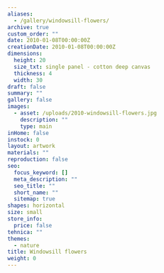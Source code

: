```yaml
---
aliases:
  - /gallery/windowsill-flowers/
archive: true
custom_order: ""
date: 2010-01-08T00:00:00Z
creationDate: 2010-01-08T00:00:00Z
dimensions:
  height: 20
  size_txt: single panel - cotton deep canvas
  thickness: 4
  width: 30
draft: false
summary: ""
gallery: false
images:
  - asset: /uploads/2010-windowsill-flowers.jpg
    description: ""
    type: main
inHome: false
instock: 0
layout: artwork
materials: ""
reproduction: false
seo:
  focus_keyword: []
  meta_description: ""
  seo_title: ""
  short_name: ""
  sitemap: true
shapes: horizontal
size: small
store_info:
  price: false
tehnica: ""
themes:
  - nature
title: Windowsill flowers
weight: 0
---
```

